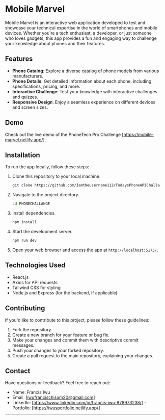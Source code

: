 # Mobile Marvel

Mobile Marvel is an interactive web application developed to test and showcase your technical expertise in the world of smartphones and mobile devices. Whether you're a tech enthusiast, a developer, or just someone who loves gadgets, this app provides a fun and engaging way to challenge your knowledge about phones and their features.

## Features

- **Phone Catalog**: Explore a diverse catalog of phone models from various manufacturers.
- **Phone Details**: Get detailed information about each phone, including specifications, pricing, and more.
- **Interactive Challenge**: Test your knowledge with interactive challenges and quizzes.
- **Responsive Design**: Enjoy a seamless experience on different devices and screen sizes.

## Demo

Check out the live demo of the PhoneTech Pro Challenge [https://mobile-marvel.netlify.app/].

## Installation

To run the app locally, follow these steps:

1. Clone this repository to your local machine.

   ```bash
   git clone https://github.com/Iamtheusername112/TodaysPhoneAPIChallange.git
   ```

2. Navigate to the project directory.

   ```bash
   cd PHONECHALLANGE
   ```

3. Install dependencies.

   ```bash
   npm install
   ```

4. Start the development server.

   ```bash
   npm run dev
   ```

5. Open your web browser and access the app at `http://localhost:5173/`.

## Technologies Used

- React.js
- Axios for API requests
- Tailwind CSS for styling
- Node.js and Express (for the backend, if applicable)

## Contributing

If you'd like to contribute to this project, please follow these guidelines:

1. Fork the repository.
2. Create a new branch for your feature or bug fix.
3. Make your changes and commit them with descriptive commit messages.
4. Push your changes to your forked repository.
5. Create a pull request to the main repository, explaining your changes.

## Contact

Have questions or feedback? Feel free to reach out:

- Name: Francis Iwu
- Email: [iwufrancischisom20@gmail.com]
- LinkedIn: [https://www.linkedin.com/in/francis-iwu-878973238/]
-Portfolio: [https://iwusportfolio.netlify.app/]

---
